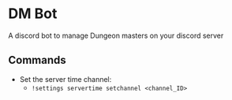 # DM Bot

A discord bot to manage Dungeon masters on your discord server


## Commands

- Set the server time channel:
	- `!settings servertime setchannel <channel_ID>`
